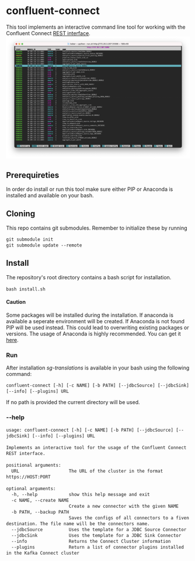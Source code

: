 # confluent-connect

This tool implements an interactive command line tool for working with the Confluent Connect [REST interface](https://docs.confluent.io/platform/current/connect/references/restapi.html).
![image](doc/screenshot.png)

## Prerequireties

In order do install or run this tool make sure either PIP or Anaconda is installed and available on your bash.

## Cloning

This repo contains git submodules. Remember to initialize these by running

```
git submodule init
git submodule update --remote
```


## Install

The repository's root directory contains a bash script for installation.

`bash install.sh`

#### Caution

Some packages will be installed during the installation. If anaconda is available a seperate environment will be created. If Anaconda is not found PIP will be used instead. This could lead to overwriting existing packages or versions. The usage of Anaconda is highly recommended. You can get it [here](https://www.anaconda.com/).

### Run

After installation _sg-translations_ is available in your bash using the following command:

```
confluent-connect [-h] [-c NAME] [-b PATH] [--jdbcSource] [--jdbcSink] [--info] [--plugins] URL
```

If no path is provided the current directory will be used.

### --help
```
usage: confluent-connect [-h] [-c NAME] [-b PATH] [--jdbcSource] [--jdbcSink] [--info] [--plugins] URL

Implements an interactive tool for the usage of the Confluent Connect REST interface.

positional arguments:
  URL                   The URL of the cluster in the format https://HOST:PORT

optional arguments:
  -h, --help            show this help message and exit
  -c NAME, --create NAME
                        Create a new connector with the given NAME
  -b PATH, --backup PATH
                        Saves the configs of all connectors to a fiven destination. The file name will be the connectors name.
  --jdbcSource          Uses the template for a JDBC Source Connector
  --jdbcSink            Uses the template for a JDBC Sink Connector
  --info                Returns the Connect Cluster information
  --plugins             Return a list of connector plugins installed in the Kafka Connect cluster
```